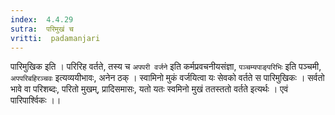 ```yaml
---
index:  4.4.29
sutra:  परिमुखं च
vritti:  padamanjari
---
```


पारिमुखिक इति । परिरिह वर्तते, तस्य च `अपपरी वर्जने` इति कर्मप्रवचनीयसंज्ञा, `पञ्चम्यपाङ्परिभिः` इति पञ्चमी, `अपपरिबहिरञ्चवः` इत्यव्ययीभावः, अनेन ठक् । स्वामिनो मुकं वर्जयित्वा यः सेवको वर्तते स पारिमुखिकः । सर्वतो भावे वा परिशब्दः, परितो मुखम्, प्रादिसमासः, यतो यतः स्वमिनो मुखं ततस्ततो वर्तते इत्यर्थः । एवं पारिपार्श्विकः ।।

